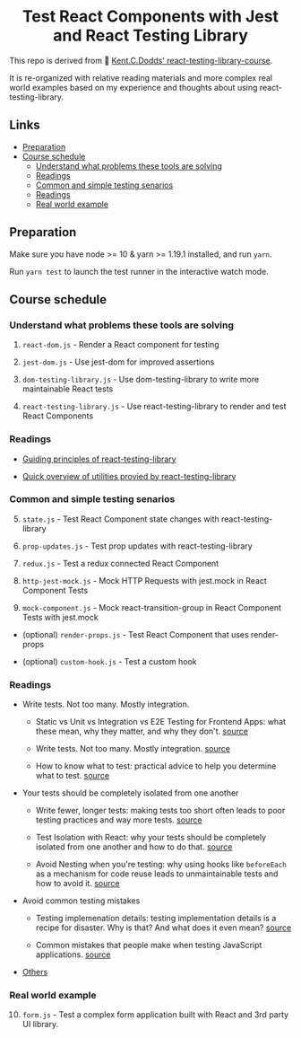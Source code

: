 <h1 align="center">
  Test React Components with Jest and React Testing Library
</h1>

This repo is derived from 💯 [Kent.C.Dodds' react-testing-library-course](https://github.com/kentcdodds/react-testing-library-course).

It is re-organized with relative reading materials and more complex real world examples based on my experience and thoughts about using react-testing-library.

## Links

- [Preparation](#preparation)
- [Course schedule](#course-schedule)
  - [Understand what problems these tools are solving](#understand-what-problems-these-tools-are-solving)
  - [Readings](#readings)
  - [Common and simple testing senarios](#common-and-simple-testing-senarios)
  - [Readings](#readings-1)
  - [Real world example](#real-world-example)

## Preparation

Make sure you have node >= 10 & yarn >= 1.19.1 installed, and run `yarn`.

Run `yarn test` to launch the test runner in the interactive watch mode.

## Course schedule

### Understand what problems these tools are solving

1.  `react-dom.js` - Render a React component for testing

2.  `jest-dom.js` - Use jest-dom for improved assertions

3.  `dom-testing-library.js` - Use dom-testing-library to write more
    maintainable React tests

4.  `react-testing-library.js` - Use react-testing-library to render and test
    React Components

### Readings

- [Guiding principles of react-testing-library](https://testing-library.com/docs/guiding-principles)

- [Quick overview of utilities provied by react-testing-library](https://testing-library.com/docs/react-testing-library/cheatsheet)

### Common and simple testing senarios

5.  `state.js` - Test React Component state changes with react-testing-library

6.  `prop-updates.js` - Test prop updates with react-testing-library

7.  `redux.js` - Test a redux connected React Component

8.  `http-jest-mock.js` - Mock HTTP Requests with jest.mock in React Component
    Tests

9.  `mock-component.js` - Mock react-transition-group in React Component Tests
    with jest.mock

- (optional) `render-props.js` - Test React Component that uses render-props

- (optional) `custom-hook.js` - Test a custom hook

### Readings

- Write tests. Not too many. Mostly integration.

  - Static vs Unit vs Integration vs E2E Testing for Frontend Apps: what these mean, why they matter, and why they don't. [source](https://kentcdodds.com/blog/unit-vs-integration-vs-e2e-tests)

  - Write tests. Not too many. Mostly integration. [source](https://kentcdodds.com/blog/write-tests)

  - How to know what to test: practical advice to help you determine what to test. [source](https://kentcdodds.com/blog/how-to-know-what-to-test)

- Your tests should be completely isolated from one another

  - Write fewer, longer tests: making tests too short often leads to poor testing practices and way more tests. [source](https://kentcdodds.com/blog/write-fewer-longer-tests)

  - Test Isolation with React: why your tests should be completely isolated from one another and how to do that. [source](https://kentcdodds.com/blog/test-isolation-with-react)

  - Avoid Nesting when you're testing: why using hooks like `beforeEach` as a mechanism for code reuse leads to unmaintainable tests and how to avoid it. [source](https://kentcdodds.com/blog/avoid-nesting-when-youre-testing)

- Avoid common testing mistakes

  - Testing implemenation details: testing implementation details is a recipe for disaster. Why is that? And what does it even mean? [source](https://kentcdodds.com/blog/testing-implementation-details)

  - Common mistakes that people make when testing JavaScript applications. [source](https://kentcdodds.com/blog/common-testing-mistakes)

- [Others](https://kentcdodds.com/testing/)

### Real world example

10. `form.js` - Test a complex form application built with React and 3rd party UI library.
